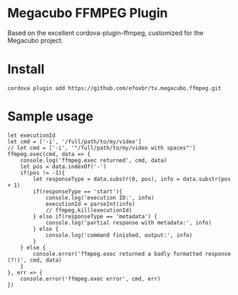 # Megacubo FFMPEG Plugin

Based on the excellent cordova-plugin-ffmpeg, customized for the Megacubo project.

# Install

```
cordova plugin add https://github.com/efoxbr/tv.megacubo.ffmpeg.git
```


# Sample usage

```
let executionId
let cmd = ['-i', '/full/path/to/my/video']
// let cmd = ['-i', '"/full/path/to/my/video with spaces"']
ffmpeg.exec(cmd, data => {
	console.log('ffmpeg.exec returned', cmd, data)
	let pos = data.indexOf('-')
	if(pos != -1){
		let responseType = data.substr(0, pos), info = data.substr(pos + 1)
		if(responseType == 'start'){
			console.log('execution ID:', info)
			executionId = parseInt(info)
			// ffmpeg.kill(executionId)
		} else if(responseType == 'metadata') {
			console.log('partial response with metadata:', info)
		} else {
			console.log('command finished, output:', info)
		}
	} else {
		console.error('ffmpeg.exec returned a badly formatted response (?!)', cmd, data)
	}
}, err => {
	console.error('ffmpeg.exec error', cmd, err)
})
```
